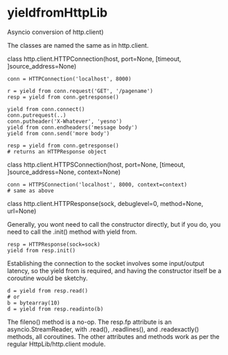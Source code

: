 yieldfromHttpLib
==============

Asyncio conversion of http.client)


The classes are named the same as in http.client.

class http.client.HTTPConnection(host, port=None, [timeout, ]source_address=None)

    conn = HTTPConnection('localhost', 8000)
    
    r = yield from conn.request('GET', '/pagename')
    resp = yield from conn.getresponse()
    
    yield from conn.connect()
    conn.putrequest(..)
    conn.putheader('X-Whatever', 'yesno')
    yield from conn.endheaders('message body')
    yield from conn.send('more body')
    
    resp = yield from conn.getresponse()
    # returns an HTTPResponse object
    
    

class http.client.HTTPSConnection(host, port=None, [timeout, ]source_address=None, context=None)

    conn = HTTPSConnection('localhost', 8000, context=context)
    # same as above


class http.client.HTTPResponse(sock, debuglevel=0, method=None, url=None)

Generally, you wont need to call the constructor directly, but if you do, you need to call the .init() method with yield from.

    resp = HTTPResponse(sock=sock)
    yield from resp.init()
    
Establishing the connection to the socket involves some input/output latency, so the yield from is required, and having the constructor itself be a coroutine would be sketchy.

    d = yield from resp.read()
    # or
    b = bytearray(10)
    d = yield from resp.readinto(b)


The fileno() method is a no-op.  The resp.fp attribute is an asyncio.StreamReader, with .read(), .readlines(), and .readexactly() methods, all coroutines.  The other attributes and methods work as per the regular HttpLib/http.client module.

